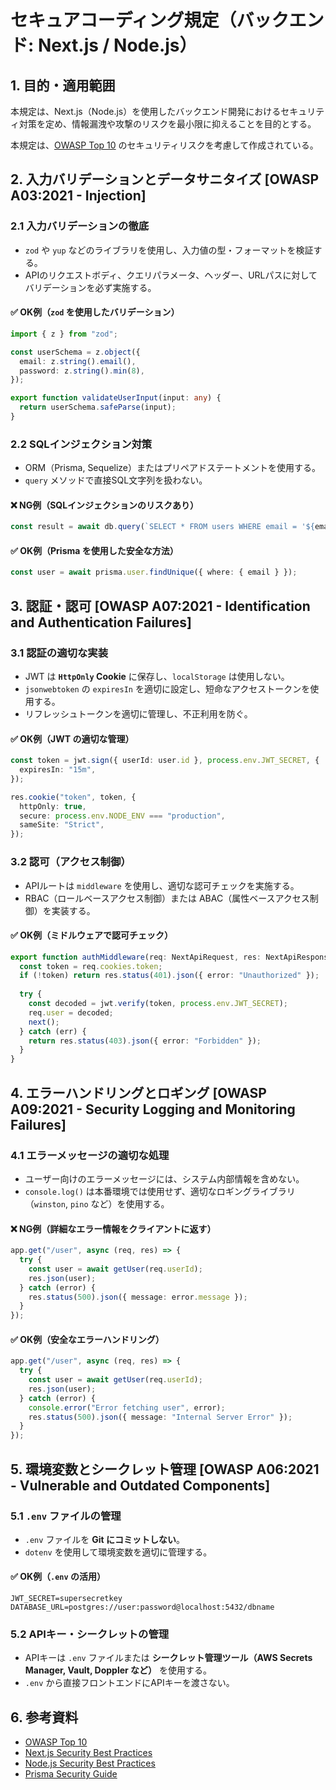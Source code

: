 # セキュアコーディング規定（バックエンド: Next.js / Node.js）

## 1. 目的・適用範囲

本規定は、Next.js（Node.js）を使用したバックエンド開発におけるセキュリティ対策を定め、情報漏洩や攻撃のリスクを最小限に抑えることを目的とする。

本規定は、[OWASP Top 10](https://owasp.org/www-project-top-ten/) のセキュリティリスクを考慮して作成されている。

## 2. 入力バリデーションとデータサニタイズ [OWASP A03:2021 - Injection]

### **2.1 入力バリデーションの徹底**

- `zod` や `yup` などのライブラリを使用し、入力値の型・フォーマットを検証する。
- APIのリクエストボディ、クエリパラメータ、ヘッダー、URLパスに対してバリデーションを必ず実施する。

#### **✅ OK例（`zod` を使用したバリデーション）**

```typescript
import { z } from "zod";

const userSchema = z.object({
  email: z.string().email(),
  password: z.string().min(8),
});

export function validateUserInput(input: any) {
  return userSchema.safeParse(input);
}
```

### **2.2 SQLインジェクション対策**

- ORM（Prisma, Sequelize）またはプリペアドステートメントを使用する。
- `query` メソッドで直接SQL文字列を扱わない。

#### **❌ NG例（SQLインジェクションのリスクあり）**

```typescript
const result = await db.query(`SELECT * FROM users WHERE email = '${email}'`);
```

#### **✅ OK例（Prisma を使用した安全な方法）**

```typescript
const user = await prisma.user.findUnique({ where: { email } });
```

## 3. 認証・認可 [OWASP A07:2021 - Identification and Authentication Failures]

### **3.1 認証の適切な実装**

- JWT は **`HttpOnly` Cookie** に保存し、`localStorage` は使用しない。
- `jsonwebtoken` の `expiresIn` を適切に設定し、短命なアクセストークンを使用する。
- リフレッシュトークンを適切に管理し、不正利用を防ぐ。

#### **✅ OK例（JWT の適切な管理）**

```typescript
const token = jwt.sign({ userId: user.id }, process.env.JWT_SECRET, {
  expiresIn: "15m",
});

res.cookie("token", token, {
  httpOnly: true,
  secure: process.env.NODE_ENV === "production",
  sameSite: "Strict",
});
```

### **3.2 認可（アクセス制御）**

- APIルートは `middleware` を使用し、適切な認可チェックを実施する。
- RBAC（ロールベースアクセス制御）または ABAC（属性ベースアクセス制御）を実装する。

#### **✅ OK例（ミドルウェアで認可チェック）**

```typescript
export function authMiddleware(req: NextApiRequest, res: NextApiResponse, next: Function) {
  const token = req.cookies.token;
  if (!token) return res.status(401).json({ error: "Unauthorized" });
  
  try {
    const decoded = jwt.verify(token, process.env.JWT_SECRET);
    req.user = decoded;
    next();
  } catch (err) {
    return res.status(403).json({ error: "Forbidden" });
  }
}
```

## 4. エラーハンドリングとロギング [OWASP A09:2021 - Security Logging and Monitoring Failures]

### **4.1 エラーメッセージの適切な処理**

- ユーザー向けのエラーメッセージには、システム内部情報を含めない。
- `console.log()` は本番環境では使用せず、適切なロギングライブラリ（`winston`, `pino` など）を使用する。

#### **❌ NG例（詳細なエラー情報をクライアントに返す）**

```typescript
app.get("/user", async (req, res) => {
  try {
    const user = await getUser(req.userId);
    res.json(user);
  } catch (error) {
    res.status(500).json({ message: error.message });
  }
});
```

#### **✅ OK例（安全なエラーハンドリング）**

```typescript
app.get("/user", async (req, res) => {
  try {
    const user = await getUser(req.userId);
    res.json(user);
  } catch (error) {
    console.error("Error fetching user", error);
    res.status(500).json({ message: "Internal Server Error" });
  }
});
```

## 5. 環境変数とシークレット管理 [OWASP A06:2021 - Vulnerable and Outdated Components]

### **5.1 `.env` ファイルの管理**

- `.env` ファイルを **Git にコミットしない**。
- `dotenv` を使用して環境変数を適切に管理する。

#### **✅ OK例（`.env` の活用）**

```plaintext
JWT_SECRET=supersecretkey
DATABASE_URL=postgres://user:password@localhost:5432/dbname
```

### **5.2 APIキー・シークレットの管理**

- APIキーは `.env` ファイルまたは **シークレット管理ツール（AWS Secrets Manager, Vault, Doppler など）** を使用する。
- `.env` から直接フロントエンドにAPIキーを渡さない。

## 6. 参考資料

- [OWASP Top 10](https://owasp.org/www-project-top-ten/)
- [Next.js Security Best Practices](https://nextjs.org/docs/security)
- [Node.js Security Best Practices](https://nodejs.org/en/docs/guides/security/)
- [Prisma Security Guide](https://www.prisma.io/docs/concepts/security)
